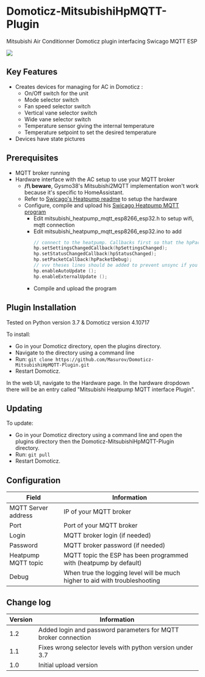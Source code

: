 # Domoticz-MitsubishiHpMQTT-Plugin
Mitsubishi Air Conditionner Domoticz plugin interfacing Swicago MQTT ESP

<img src="https://github.com/Masurov/Domoticz-MitsubishiHpMQTT-Plugin/blob/master/devices.png"/>

## Key Features

* Creates devices for managing for AC in Domoticz :
  * On/Off switch for the unit
  * Mode selector switch
  * Fan speed selector switch
  * Vertical vane selector switch
  * Wide vane selector switch
  * Temperature sensor giving the internal temperature
  * Temperature setpoint to set the desired temperature
* Devices have state pictures

## Prerequisites 

* MQTT broker running
* Hardware interface with the AC setup to use your MQTT broker
  * **/!\ beware**, Gysmo38's Mitsubishi2MQTT implementation won't work because it's specific to HomeAssistant.
  * Refer to [Swicago's Heatpump readme](https://github.com/SwiCago/HeatPump) to setup the hardware
  * Configure, compile and upload his [Swicago Heatpump MQTT program](https://github.com/SwiCago/HeatPump/tree/master/examples/mitsubishi_heatpump_mqtt_esp8266_esp32)
    * Edit mitsubishi_heatpump_mqtt_esp8266_esp32.h to setup wifi, mqtt connection
    * Edit mitsubishi_heatpump_mqtt_esp8266_esp32.ino to add  
      ```C
      // connect to the heatpump. Callbacks first so that the hpPacketDebug callback is available for connect()
      hp.setSettingsChangedCallback(hpSettingsChanged);
      hp.setStatusChangedCallback(hpStatusChanged);
      hp.setPacketCallback(hpPacketDebug);
      // vvv theses lines should be added to prevent unsync if you use remote
      hp.enableAutoUpdate ();
      hp.enableExternalUpdate ();
      ```
    * Compile and upload the program
 
## Plugin Installation

Tested on Python version 3.7 & Domoticz version 4.10717

To install:

* Go in your Domoticz directory, open the plugins directory.
* Navigate to the directory using a command line
* Run: ```git clone https://github.com/Masurov/Domoticz-MitsubishiHpMQTT-Plugin.git```
* Restart Domoticz.

In the web UI, navigate to the Hardware page. In the hardware dropdown there will be an entry called "Mitsubishi Heatpump MQTT interface Plugin".

## Updating

To update:
* Go in your Domoticz directory using a command line and open the plugins directory then the Domoticz-MitsubishiHpMQTT-Plugin directory.
* Run: ```git pull```
* Restart Domoticz.

## Configuration

| Field | Information|
| ----- | ---------- |
| MQTT Server address | IP of your MQTT broker |
| Port | Port of your MQTT broker |
| Login | MQTT broker login (if needed) |
| Password | MQTT broker password (if needed) |
| Heatpump MQTT topic | MQTT topic the ESP has been programmed with (heatpump by default) |
| Debug | When true the logging level will be much higher to aid with troubleshooting |

## Change log

| Version | Information|
| ----- | ---------- |
| 1.2 | Added login and password parameters for MQTT broker connection |
| 1.1 | Fixes wrong selector levels with python version under 3.7 |
| 1.0 | Initial upload version |
